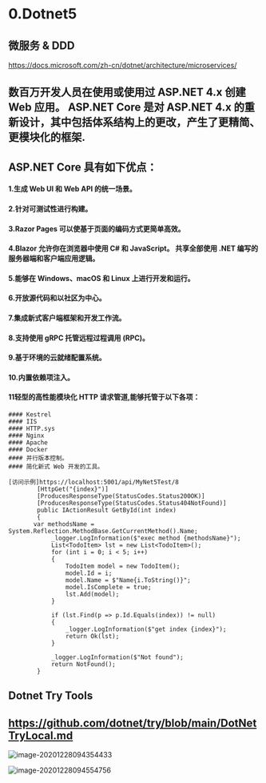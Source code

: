# 0.Dotnet5 

## 微服务 & DDD
https://docs.microsoft.com/zh-cn/dotnet/architecture/microservices/

## 数百万开发人员在使用或使用过 ASP.NET 4.x 创建 Web 应用。 ASP.NET Core 是对 ASP.NET 4.x 的重新设计，其中包括体系结构上的更改，产生了更精简、更模块化的框架.  


## ASP.NET Core 具有如下优点：
#### 1.生成 Web UI 和 Web API 的统一场景。
#### 2.针对可测试性进行构建。
#### 3.Razor Pages 可以使基于页面的编码方式更简单高效。
#### 4.Blazor 允许你在浏览器中使用 C# 和 JavaScript。 共享全部使用 .NET 编写的服务器端和客户端应用逻辑。
#### 5.能够在 Windows、macOS 和 Linux 上进行开发和运行。
#### 6.开放源代码和以社区为中心。
#### 7.集成新式客户端框架和开发工作流。
#### 8.支持使用 gRPC 托管远程过程调用 (RPC)。
#### 9.基于环境的云就绪配置系统。
#### 10.内置依赖项注入。
#### 11轻型的高性能模块化 HTTP 请求管道,能够托管于以下各项：
    #### Kestrel
    #### IIS
    #### HTTP.sys
    #### Nginx
    #### Apache
    #### Docker
    #### 并行版本控制。
    #### 简化新式 Web 开发的工具。


```
[访问示例]https://localhost:5001/api/MyNet5Test/8
        [HttpGet("{index}")]
        [ProducesResponseType(StatusCodes.Status200OK)]
        [ProducesResponseType(StatusCodes.Status404NotFound)]
        public IActionResult GetById(int index)
        {
       var methodsName = System.Reflection.MethodBase.GetCurrentMethod().Name;
            _logger.LogInformation($"exec method {methodsName}");
            List<TodoItem> lst = new List<TodoItem>();
            for (int i = 0; i < 5; i++)
            {
                TodoItem model = new TodoItem();
                model.Id = i;
                model.Name = $"Name{i.ToString()}";
                model.IsComplete = true;
                lst.Add(model);
            }

            if (lst.Find(p => p.Id.Equals(index)) != null)
            {
                _logger.LogInformation($"get index {index}");
                return Ok(lst);
            }
    
            _logger.LogInformation($"Not found");
            return NotFound();
        }
```

## Dotnet Try Tools

##  https://github.com/dotnet/try/blob/main/DotNetTryLocal.md



![image-20201228094354433](C:\Users\2294765\AppData\Roaming\Typora\typora-user-images\image-20201228094354433.png)



![image-20201228094554756](C:\Users\2294765\AppData\Roaming\Typora\typora-user-images\image-20201228094554756.png)

